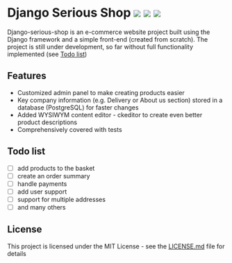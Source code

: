 # Django Serious Shop   <img src="https://img.shields.io/badge/stability-work_in_progress-lightgrey.svg"> <img src="https://img.shields.io/badge/python-3.8-blue.svg"> <img src="https://img.shields.io/badge/License-MIT-yellow.svg">

Django-serious-shop is an e-commerce website project built using the Django framework and a simple front-end (created from scratch). 
The project is still under development, so far without full functionality implemented (see [Todo list](#todo-list))

## Features

* Customized admin panel to make creating products easier
* Key company information (e.g. Delivery or About us section) stored in a database (PostgreSQL) for faster changes
* Added WYSIWYM content editor - ckeditor to create even better product descriptions
* Comprehensively covered with tests

## Todo list

- [ ] add products to the basket
- [ ] create an order summary
- [ ] handle payments
- [ ] add user support
- [ ] support for multiple addresses
- [ ] and many others

## License

This project is licensed under the MIT License - see the [LICENSE.md](LICENSE.md) file for details
